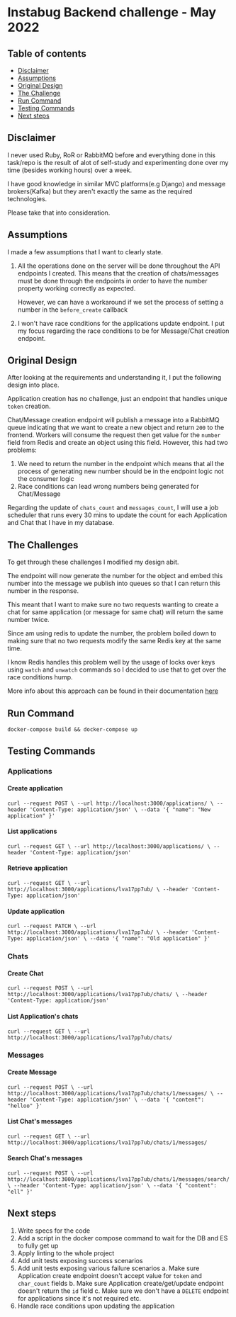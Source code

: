 # Instabug Backend challenge - May 2022

## Table of contents

<ul>
    <li><a href="#disclaimer">Disclaimer</a></li>
    <li><a href="#assumptions">Assumptions</a></li>
    <li><a href="#original-design">Original Design</a></li>
    <li><a href="#the-challenge">The Challenge</a></li>
    <li><a href="#run-command">Run Command</a></li>
    <li><a href="#testing-commands">Testing Commands</a></li>
    <li><a href="#next-steps">Next steps</a></li>
</ul>

## Disclaimer
I never used Ruby, RoR or RabbitMQ before and everything done in this task/repo is the result of alot of self-study and experimenting done over my time (besides working hours) over a week.

I have good knowledge in similar MVC platforms(e.g Django) and message brokers(Kafka) but they aren't exactly the same as the required technologies.

Please take that into consideration.

## Assumptions
I made a few assumptions that I want to clearly state.

1. All the operations done on the server will be done throughout the API endpoints I created. This means that the creation of chats/messages must be done through the endpoints in order to have the number property working correctly as expected. 
   
   However, we can have a workaround if we set the process of setting a number in the `before_create` callback

2. I won't have race conditions for the applications update endpoint. I put my focus regarding the race conditions to be for Message/Chat creation endpoint.

## Original Design

After looking at the requirements and understanding it, I put the following design into place.

Application creation has no challenge, just an endpoint that handles unique `token` creation.

Chat/Message creation endpoint will publish a message into a RabbitMQ queue indicating that we want to create a new object and return `200` to the frontend. Workers will consume the request then get value for the `number` field from Redis and create an object using this field. However, this had two problems:

1. We need to return the number in the endpoint which means that all the process of generating new number should be in the endpoint logic not the consumer logic
2. Race conditions can lead wrong numbers being generated for Chat/Message

Regarding the update of `chats_count` and `messages_count`, I will use a job scheduler that runs every 30 mins to update the count for each Application and Chat that I have in my database.
## The Challenges

To get through these challenges I modified my design abit.

The endpoint will now generate the number for the object and embed this number into the message we publish into queues so that I can return this number in the response.

This meant that I want to make sure no two requests wanting to create a chat for same application (or message for same chat) will return the same number twice.

Since am using redis to update the number, the problem boiled down to making sure that no two requests modify the same Redis key at the same time.

I know Redis handles this problem well by the usage of locks over keys using `watch` and `unwatch` commands so I decided to use that to get over the race conditions hump.

More info about this approach can be found in their documentation [here](https://redis.io/docs/manual/transactions/#optimistic-locking-using-check-and-set)

## Run Command
`docker-compose build && docker-compose up`

## Testing Commands
### Applications
#### Create application
``curl --request POST \
  --url http://localhost:3000/applications/ \
  --header 'Content-Type: application/json' \
  --data '{
	"name": "New application"
}'``

#### List applications
``curl --request GET \
  --url http://localhost:3000/applications/ \
  --header 'Content-Type: application/json'``

#### Retrieve application
``curl --request GET \
  --url http://localhost:3000/applications/lva17pp7ub/ \
  --header 'Content-Type: application/json'``

#### Update application
``curl --request PATCH \
  --url http://localhost:3000/applications/lva17pp7ub/ \
  --header 'Content-Type: application/json' \
  --data '{
	"name": "Old application"
}'``

### Chats
#### Create Chat
`curl --request POST \
  --url http://localhost:3000/applications/lva17pp7ub/chats/ \
  --header 'Content-Type: application/json'`
#### List Application's chats
`curl --request GET \
  --url http://localhost:3000/applications/lva17pp7ub/chats/`

### Messages
#### Create Message
`curl --request POST \
  --url http://localhost:3000/applications/lva17pp7ub/chats/1/messages/ \
  --header 'Content-Type: application/json' \
  --data '{
	"content": "helloo"
}'`
#### List Chat's messages
`curl --request GET \
  --url http://localhost:3000/applications/lva17pp7ub/chats/1/messages/`
#### Search Chat's messages
  `curl --request POST \
  --url http://localhost:3000/applications/lva17pp7ub/chats/1/messages/search/ \
  --header 'Content-Type: application/json' \
  --data '{
	"content": "ell"
}'`

## Next steps
1. Write specs for the code
2. Add a script in the docker compose command to wait for the DB and ES to fully get up
3. Apply linting to the whole project 
4. Add unit tests exposing success scenarios
5. Add unit tests exposing various failure scenarios
   a. Make sure Application create endpoint doesn't accept value for `token` and `char_count` fields
   b. Make sure Application create/get/update endpoint doesn't return the `id` field
   c. Make sure we don't have a `DELETE` endpoint for applications since it's not required
   etc.
6. Handle race conditions upon updating the application
 